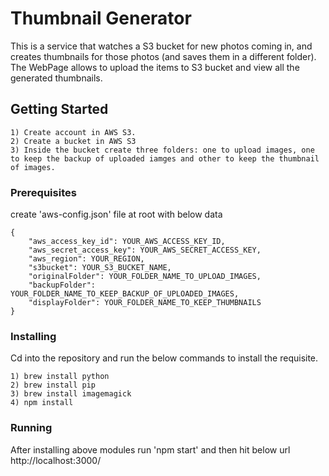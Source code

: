 Thumbnail Generator
===========================

This is a service that watches a S3 bucket for new photos coming in, and creates thumbnails for those photos (and saves them in a different folder).
The WebPage allows to upload the items to S3 bucket and view all the generated thumbnails.

## Getting Started

```
1) Create account in AWS S3.
2) Create a bucket in AWS S3
3) Inside the bucket create three folders: one to upload images, one to keep the backup of uploaded iamges and other to keep the thumbnail of images.
```

### Prerequisites

create 'aws-config.json' file at root with below data
```
{
    "aws_access_key_id": YOUR_AWS_ACCESS_KEY_ID,
    "aws_secret_access_key": YOUR_AWS_SECRET_ACCESS_KEY,
    "aws_region": YOUR_REGION,
    "s3bucket": YOUR_S3_BUCKET_NAME,
    "originalFolder": YOUR_FOLDER_NAME_TO_UPLOAD_IMAGES,
    "backupFolder": YOUR_FOLDER_NAME_TO_KEEP_BACKUP_OF_UPLOADED_IMAGES,
    "displayFolder": YOUR_FOLDER_NAME_TO_KEEP_THUMBNAILS
}
```

### Installing

Cd into the repository and run the below commands to install the requisite.

```
1) brew install python
2) brew install pip
3) brew install imagemagick
4) npm install
```

### Running

After installing above modules run 'npm start' and then hit below url
http://localhost:3000/
